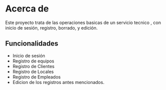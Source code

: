 
# Acerca de

Este proyecto trata de las operaciones basicas de un servicio tecnico , con inicio de sesión, registro, borrado, y edición.






## Funcionalidades

- Inicio de sesión
- Registro de equipos
- Registro de Clientes
- Registro de Locales
- Registro de Empleados
- Edicion de los registros antes mencionados.
